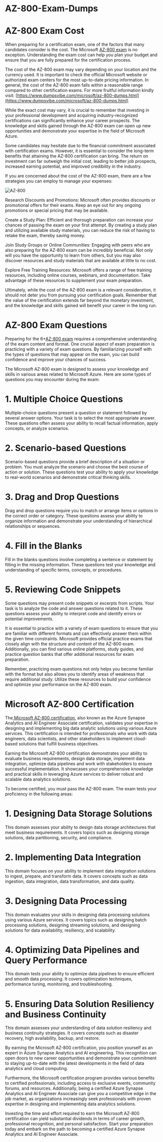 # AZ-800-Exam-Dumps
# AZ-800 Exam Cost


When preparing for a certification exam, one of the factors that many candidates consider is the cost. The Microsoft [AZ-800 exam](https://www.dumpsvibe.com/microsoft/az-800-dumps.html) is no exception. Understanding the exam cost can help you plan your budget and ensure that you are fully prepared for the certification process.


The cost of the AZ-800 exam may vary depending on your location and the currency used. It is important to check the official Microsoft website or authorized exam centers for the most up-to-date pricing information. In general, the cost of the AZ-800 exam falls within a reasonable range compared to other certification exams.
For more fruitful information kindly visit: [https://www.dumpsvibe.com/microsoft/az-800-dumps.html](https://www.dumpsvibe.com/microsoft/az-800-dumps.html)

While the exact cost may vary, it is crucial to remember that investing in your professional development and acquiring industry-recognized certifications can significantly enhance your career prospects. The knowledge and skills gained through the AZ-800 exam can open up new opportunities and demonstrate your expertise in the field of Microsoft Azure.


Some candidates may hesitate due to the financial commitment associated with certification exams. However, it is essential to consider the long-term benefits that attaining the AZ-800 certification can bring. The return on investment can far outweigh the initial cost, leading to better job prospects, increased earning potential, and improved credibility in the industry.


If you are concerned about the cost of the AZ-800 exam, there are a few strategies you can employ to manage your expenses:

![AZ-800](https://github.com/LilyJames50/AZ-800-Exam-Dumps/assets/172541106/b39bc3f5-c996-40fb-a1c3-c454ca4db577)


Research Discounts and Promotions: Microsoft often provides discounts or promotional offers for their exams. Keep an eye out for any ongoing promotions or special pricing that may be available.

Create a Study Plan: Efficient and thorough preparation can increase your chances of passing the exam on your first attempt. By creating a study plan and utilizing available study materials, you can reduce the risk of having to retake the exam, thereby saving money.

Join Study Groups or Online Communities: Engaging with peers who are also preparing for the AZ-800 exam can be incredibly beneficial. Not only will you have the opportunity to learn from others, but you may also discover resources and study materials that are available at little to no cost.

Explore Free Training Resources: Microsoft offers a range of free training resources, including online courses, webinars, and documentation. Take advantage of these resources to supplement your exam preparation.



Ultimately, while the cost of the AZ-800 exam is a relevant consideration, it should not deter you from pursuing your certification goals. Remember that the value of the certification extends far beyond the monetary investment, and the knowledge and skills gained will benefit your career in the long run.


# AZ-800 Exam Questions


Preparing for the 6+[AZ-800 exam](https://www.dumpsvibe.com/microsoft/az-800-dumps.html) requires a comprehensive understanding of the exam content and format. One crucial aspect of exam preparation is practicing with a variety of exam questions. By familiarizing yourself with the types of questions that may appear on the exam, you can build confidence and improve your chances of success.


The Microsoft AZ-800 exam is designed to assess your knowledge and skills in various areas related to Microsoft Azure. Here are some types of questions you may encounter during the exam:


# 1. Multiple Choice Questions

Multiple-choice questions present a question or statement followed by several answer options. Your task is to select the most appropriate answer. These questions often assess your ability to recall factual information, apply concepts, or analyze scenarios.


# 2. Scenario-based Questions

Scenario-based questions provide a brief description of a situation or problem. You must analyze the scenario and choose the best course of action or solution. These questions test your ability to apply your knowledge to real-world scenarios and demonstrate critical thinking skills.


# 3. Drag and Drop Questions

Drag and drop questions require you to match or arrange items or options in the correct order or category. These questions assess your ability to organize information and demonstrate your understanding of hierarchical relationships or sequences.


# 4. Fill in the Blanks

Fill in the blanks questions involve completing a sentence or statement by filling in the missing information. These questions test your knowledge and understanding of specific terms, concepts, or procedures.


# 5. Reviewing Code Snippets

Some questions may present code snippets or excerpts from scripts. Your task is to analyze the code and answer questions related to it. These questions assess your ability to interpret code and identify errors or potential improvements.


It is essential to practice with a variety of exam questions to ensure that you are familiar with different formats and can effectively answer them within the given time constraints. Microsoft provides official practice exams that closely align with the structure and content of the AZ-800 exam. Additionally, you can find various online platforms, study guides, and practice question banks that offer additional resources for exam preparation.


Remember, practicing exam questions not only helps you become familiar with the format but also allows you to identify areas of weakness that require additional study. Utilize these resources to build your confidence and optimize your performance on the AZ-800 exam.


# Microsoft AZ-800 Certification


The[ Microsoft AZ-800 certification](https://www.dumpsvibe.com/microsoft/az-800-dumps.html), also known as the Azure Synapse Analytics and AI Engineer Associate certification, validates your expertise in designing and implementing big data analytic solutions using various Azure services. This certification is intended for professionals who work with data engineers, data scientists, and other stakeholders to implement cloud-based solutions that fulfill business objectives.


Earning the Microsoft AZ-800 certification demonstrates your ability to evaluate business requirements, design data storage, implement data integration, optimize data pipelines and work with stakeholders to ensure successful implementation. It showcases your comprehensive knowledge and practical skills in leveraging Azure services to deliver robust and scalable data analytics solutions.


To become certified, you must pass the AZ-800 exam. The exam tests your proficiency in the following areas:


# 1. Designing Data Storage Solutions

This domain assesses your ability to design data storage architectures that meet business requirements. It covers topics such as designing storage solutions, data partitioning, security, and compliance.


# 2. Implementing Data Integration

This domain focuses on your ability to implement data integration solutions to ingest, prepare, and transform data. It covers concepts such as data ingestion, data integration, data transformation, and data quality.


# 3. Designing Data Processing

This domain evaluates your skills in designing data processing solutions using various Azure services. It covers topics such as designing batch processing solutions, designing streaming solutions, and designing solutions for data availability, resiliency, and scalability.


# 4. Optimizing Data Pipelines and Query Performance

This domain tests your ability to optimize data pipelines to ensure efficient and smooth data processing. It covers optimization techniques, performance tuning, monitoring, and troubleshooting.


# 5. Ensuring Data Solution Resiliency and Business Continuity

This domain assesses your understanding of data solution resiliency and business continuity strategies. It covers concepts such as disaster recovery, high availability, backup, and restore.


By earning the Microsoft AZ-800 certification, you position yourself as an expert in Azure Synapse Analytics and AI engineering. This recognition can open doors to new career opportunities and demonstrate your commitment to staying up-to-date with the latest developments in the field of data analytics and cloud computing.


Furthermore, the Microsoft certification program provides various benefits to certified professionals, including access to exclusive events, community forums, and resources. Additionally, being a certified Azure Synapse Analytics and AI Engineer Associate can give you a competitive edge in the job market, as organizations increasingly seek professionals with proven expertise in designing and implementing data analytics solutions.


Investing the time and effort required to earn the Microsoft AZ-800 certification can yield substantial dividends in terms of career growth, professional recognition, and personal satisfaction. Start your preparation today and embark on the path to becoming a certified Azure Synapse Analytics and AI Engineer Associate.

